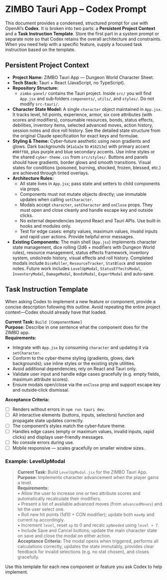# ZIMBO Tauri App – Codex Prompt

This document provides a condensed, structured prompt for use with OpenAI’s **Codex**. It is broken into two parts: a **Persistent Project Context** and a **Task Instruction Template**. Store the first part in a system prompt or separate note so that Codex retains the overall architecture and constraints. When you need help with a specific feature, supply a focused task instruction based on the template.

## Persistent Project Context

- **Project Name:** ZIMBO Tauri App — Dungeon World Character Sheet.
- **Tech Stack:** Tauri + React (JavaScript, no TypeScript).
- **Repository Structure:**
  - `zimbo-panel/` contains the Tauri project. Inside `src/` you will find `App.jsx` and sub‑folders `components/`, `utils/`, and `styles/`. Do not modify `src-tauri/`.
- **Character State Model:** A single `character` object maintained in `App.jsx`. It tracks level, hit points, experience, armor, six core attributes (with scores and modifiers), consumable resources, bonds, status effects, debilities, inventory items, selected advanced moves, action history, session notes and dice roll history. See the detailed state structure from the original Claude specification for exact keys and formulae.
- **Styling & Theme:** Cyber‑future aesthetic using neon gradients and glows. Dark backgrounds (`#1a1a2e` to `#16213e`) with primary accent `#00ff88`, plus purple and blue secondary accents. Use inline styles or the shared `cyber-theme.css` from `src/styles/`. Buttons and panels should have gradients, border glows and smooth transitions. Visual states for conditions (poisoned, burning, shocked, frozen, blessed, etc.) are achieved through tinted overlays.
- **Architecture Rules:**
  - All state lives in `App.jsx`; pass state and setters to child components via props.
  - Components must not mutate objects directly; use immutable updates when calling `setCharacter`.
  - Modals accept `character`, `setCharacter` and `onClose` props. They must open and close cleanly and handle escape key and outside clicks.
  - No external dependencies beyond React and Tauri APIs. Use built‑in hooks and modules only.
  - Test for edge cases: empty values, maximum values, invalid inputs and rapid user actions. Provide helpful error messages.
- **Existing Components:** The main shell (`App.jsx`) implements character state management, dice rolling (2d6 + modifiers with Dungeon World rules), resource management, status effects framework, inventory system, undo/redo history, visual effects and roll history. Completed modals include `DiceRoller`, `ResourceTracker`, `StatBlock` and session notes. Future work includes `LevelUpModal`, `StatusEffectsModal`, `InventoryModal`, `DamageModal`, `BondsModal`, `ExportModal` and auto‑save.

## Task Instruction Template

When asking Codex to implement a new feature or component, provide a concise description following this outline. Avoid repeating the entire project context—Codex should already have that loaded.

**Current Task:** `Build [ComponentName]`  
**Purpose:** Describe in one sentence what the component does for the ZIMBO app.  
**Requirements:**

- Integrate with `App.jsx` by consuming `character` and updating it via `setCharacter`.
- Conform to the cyber‑theme styling (gradients, glows, dark backgrounds); use inline styles or the existing style utilities.
- Avoid additional dependencies; rely on React and Tauri only.
- Validate user input and handle edge cases gracefully (e.g. empty fields, maximum attribute scores).
- Ensure modals open/close via the `onClose` prop and support escape key and outside‑click dismissal.

**Acceptance Criteria:**

- [ ] Renders without errors in `npm run tauri dev`.
- [ ] All interactive elements (buttons, inputs, selectors) function and propagate state updates correctly.
- [ ] The component’s styles match the cyber‑future theme.
- [ ] Handles edge cases (empty or maximum values, invalid inputs, rapid clicks) and displays user‑friendly messages.
- [ ] No console errors during use.
- [ ] Mobile responsive — scales gracefully on smaller window sizes.

### Example: LevelUpModal

> **Current Task:** Build `LevelUpModal.jsx` for the ZIMBO Tauri App.  
> **Purpose:** Implements character advancement when the player gains a level.  
> **Requirements:**  
> • Allow the user to increase one or two attribute scores and automatically recalculate their modifiers.  
> • Present a list of available advanced moves (from `advancedMoves`) and let the user select one.  
> • Roll new hit points (1d10 + CON modifier); update both `maxHp` and current `hp` accordingly.  
> • Increment `level`, reset `xp` to 0 and recalc `xpNeeded` using `level + 7`.
> • Include Save and Cancel buttons; update the main character state on save and close the modal on either action.  
> **Acceptance Criteria:** The modal opens when triggered, performs all calculations correctly, updates the state immutably, provides clear feedback for invalid selections (e.g. no stat chosen), and closes gracefully.

Use this template for each new component or feature you ask Codex to help implement.
